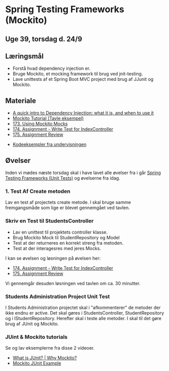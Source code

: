
<!-- JS use if these pages are used as githubpages. can be deleted if used elsewhere -->
<script src="https://code.jquery.com/jquery-3.2.1.min.js"></script>
<script src="script.js"></script>

# Spring Testing Frameworks (Mockito) 

## Uge 39, torsdag d. 24/9

## Læringsmål
* Forstå hvad dependency injection er. 
* Bruge Mockito, et mocking framework til brug ved jnit-testing.
* Lave unittests af et Spring Boot MVC project med brug af JJunit og Mockito.

## Materiale
* [A quick intro to Dependency Injection: what it is, and when to use it](https://www.freecodecamp.org/news/a-quick-intro-to-dependency-injection-what-it-is-and-when-to-use-it-7578c84fa88f/)
* [Mockito Tutorial (Tavle eksempel)](w38_mockito_tutorial.md)
* [173. Using Mockito Mocks](https://www.udemy.com/course/spring-framework-5-beginner-to-guru/learn/lecture/7497700#overview) 
* [174. Assignment - Write Test for IndexController](https://www.udemy.com/course/spring-framework-5-beginner-to-guru/learn/lecture/7497708#overview)
* [175. Assignment Review](https://www.udemy.com/course/spring-framework-5-beginner-to-guru/learn/lecture/7497716#overview)


<!--
### Skal redigeres inden brug
* [Testing the web layer](https://spring.io/guides/gs/testing-web/) (SKAL REDIGERES TIL AT BRUGE MOCKITO mm.)
* [Testing in Spring Boot](https://www.baeldung.com/spring-boot-testing)
* [Guide to Testing Controllers in Spring Boot](https://thepracticaldeveloper.com/2020/06/04/guide-spring-boot-controller-tests/)
* [Integrate JUnit and Mockito, Unit Testing for Controller Layer](https://medium.com/backend-habit/integrate-junit-and-mockito-unit-testing-for-controller-layer-91bb4099c2a5)
https://howtodoinjava.com/spring-boot2/testing/spring-boot-mockito-junit-example/
-->

* [Kodeeksempler fra undervisningen](https://github.com/dat19b/mockito_junit_starterfiles)


## Øvelser

Inden vi mødes næste torsdag skal i have lavet alle øvelser fra i går [Spring Testing Frameworks (Unit Tests)](w38_unittest_I.md#øvelser) og øvelserne fra idag. 



### 1. Test Af Create metoden
Lav en test af projectets create metode. I skal bruge samme fremgangsmåde som lige er blevet gennemgået ved tavlen.    


### Skriv en Test til StudentsController
* Lav en unittest til projektets controller klasse.
* Brug Mockito Mock til StudentRepository og Model
* Test at der returneres en korrekt streng fra metoden.
* Test at der interagesres med jeres Mocks.

 I kan se øvelsen og løsningen på øvelsen her:
* [174. Assignment - Write Test for IndexController](https://www.udemy.com/course/spring-framework-5-beginner-to-guru/learn/lecture/7497708#overview)
* [175. Assignment Review](https://www.udemy.com/course/spring-framework-5-beginner-to-guru/learn/lecture/7497716#overview)

Vi gennemgår desuden løsningen ved tavlen om ca. 30 minutter.
 
### Students Administration Project Unit Test
I Students Administration projectet skal i "afkommenterer" de metoder der ikke endnu er active. Det skal gøres i StudentsController, StudentRepository og i IStudentRepository. Herefter skal i teste alle metoder. I skal til det gøre brug af JUnit og Mockito.   

### JUint & Mockito tutorials
Se og lav eksemplerne fra disse 2 videoer.

* [What is JUnit? | Why Mockito?](https://www.youtube.com/watch?v=eILy4p99ac8&t=15s)
* [Mockito JUnit Example](https://www.youtube.com/watch?v=HsQ9OwKA79s)
